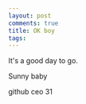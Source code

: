 ```yaml
---
layout: post
comments: true
title: OK boy
tags: 
---
```

It's a good day to go.

Sunny baby

github ceo 31




